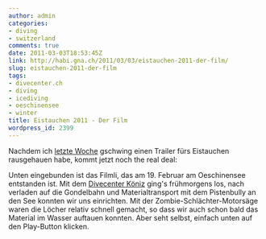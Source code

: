 ```yaml
---
author: admin
categories:
- diving
- switzerland
comments: true
date: 2011-03-03T18:53:45Z
link: http://habi.gna.ch/2011/03/03/eistauchen-2011-der-film/
slug: eistauchen-2011-der-film
tags:
- divecenter.ch
- diving
- icediving
- oeschinensee
- winter
title: Eistauchen 2011 - Der Film
wordpress_id: 2399
---
```


Nachdem ich [letzte Woche](http://habi.gna.ch/2011/02/21/trailer-eistauchen/) gschwing einen Trailer fürs Eistauchen rausgehauen habe, kommt jetzt noch the real deal:




Unten eingebunden ist das Filmli, das am 19. Februar am Oeschinensee entstanden ist. Mit dem [Divecenter Köniz](http://www.divecenter.ch/) ging's frühmorgens los, nach verladen auf die Gondelbahn und Materialtransport mit dem Pistenbully an den See konnten wir uns einrichten. Mit der Zombie-Schlächter-Motorsäge waren die Löcher relativ schnell gemacht, so dass wir auch schon bald das Material im Wasser auftauen konnten. Aber seht selbst, einfach unten auf den Play-Button klicken.
